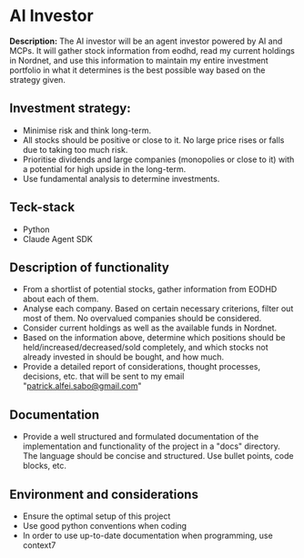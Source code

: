 # AI Investor

**Description:** The AI investor will be an agent investor powered by AI and MCPs. It will gather stock information from eodhd, read my current holdings in Nordnet, and use this information to maintain my entire investment portfolio in what it determines is the best possible way based on the strategy given.

## Investment strategy:
- Minimise risk and think long-term. 
- All stocks should be positive or close to it. No large price rises or falls due to taking too much risk.
- Prioritise dividends and large companies (monopolies or close to it) with a potential for high upside in the long-term.
- Use fundamental analysis to determine investments.

## Teck-stack
- Python
- Claude Agent SDK

## Description of functionality
- From a shortlist of potential stocks, gather information from EODHD about each of them.
- Analyse each company. Based on certain necessary criterions, filter out most of them. No overvalued companies should be considered.
- Consider current holdings as well as the available funds in Nordnet.
- Based on the information above, determine which positions should be held/increased/decreased/sold completely, and which stocks not already invested in should be bought, and how much.
- Provide a detailed report of considerations, thought processes, decisions, etc. that will be sent to my email "patrick.alfei.sabo@gmail.com"

## Documentation
- Provide a well structured and formulated documentation of the implementation and functionality of the project in a "docs" directory. The language should be concise and structured. Use bullet points, code blocks, etc.

## Environment and considerations
- Ensure the optimal setup of this project
- Use good python conventions when coding
- In order to use up-to-date documentation when programming, use context7
